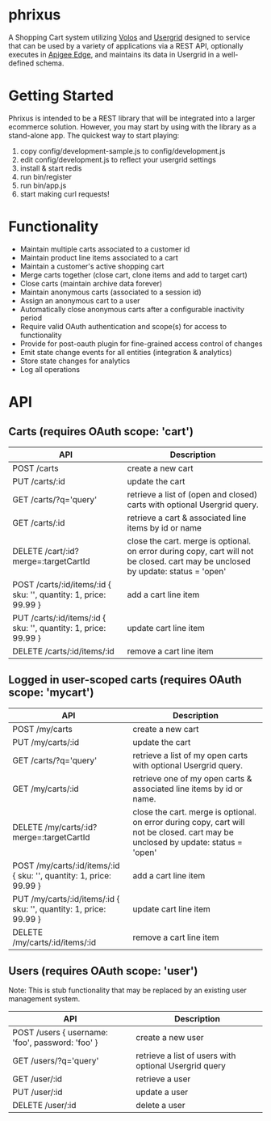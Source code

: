 phrixus
=======

A Shopping Cart system utilizing [Volos](https://github.com/apigee/volos) and [Usergrid](https://github.com/usergrid/usergrid) designed to service that can be used by a variety of applications via a REST API, optionally executes in [Apigee Edge](http://apigee.com), and maintains its data in Usergrid in a well-defined schema.


Getting Started
===============
Phrixus is intended to be a REST library that will be integrated into a larger ecommerce solution. However, you may start by using with the library as a stand-alone app. The quickest way to start playing:

1. copy config/development-sample.js to config/development.js
2. edit config/development.js to reflect your usergrid settings
3. install & start redis
4. run bin/register
5. run bin/app.js
6. start making curl requests!


Functionality
=============
* Maintain multiple carts associated to a customer id
* Maintain product line items associated to a cart
* Maintain a customer's active shopping cart
* Merge carts together (close cart, clone items and add to target cart)
* Close carts (maintain archive data forever)
* Maintain anonymous carts (associated to a session id)
* Assign an anonymous cart to a user
* Automatically close anonymous carts after a configurable inactivity period
* Require valid OAuth authentication and scope(s) for access to functionality
* Provide for post-oauth plugin for fine-grained access control of changes
* Emit state change events for all entities (integration & analytics)
* Store state changes for analytics
* Log all operations


API
===

Carts (requires OAuth scope: 'cart')
-----------------------------------

| API | Description |
| --- | ----------- |
| POST /carts | create a new cart |
| PUT /carts/:id | update the cart |
| GET /carts/?q='query' | retrieve a list of (open and closed) carts with optional Usergrid query. |
| GET /carts/:id | retrieve a cart & associated line items by id or name |
| DELETE /cart/:id?merge=:targetCartId | close the cart. merge is optional. on error during copy, cart will not be closed. cart may be unclosed by update: status = 'open' |
| POST /carts/:id/items/:id { sku: '<sku>', quantity: 1, price: 99.99 } | add a cart line item |
| PUT /carts/:id/items/:id { sku: '<sku>', quantity: 1, price: 99.99 } | update cart line item |
| DELETE /carts/:id/items/:id | remove a cart line item |


Logged in user-scoped carts (requires OAuth scope: 'mycart')
----------------------------------------------------------

| API | Description |
| --- | ----------- |
| POST /my/carts | create a new cart |
| PUT /my/carts/:id | update the cart |
| GET /carts/?q='query' | retrieve a list of my open carts with optional Usergrid query. |
| GET /my/carts/:id | retrieve one of my open carts & associated line items by id or name.|
| DELETE /my/carts/:id?merge=:targetCartId | close the cart. merge is optional. on error during copy, cart will not be closed. cart may be unclosed by update: status = 'open' |
| POST /my/carts/:id/items/:id { sku: '<sku>', quantity: 1, price: 99.99 } | add a cart line item |
| PUT /my/carts/:id/items/:id { sku: '<sku>', quantity: 1, price: 99.99 } | update cart line item |
| DELETE /my/carts/:id/items/:id | remove a cart line item |


Users (requires OAuth scope: 'user')
------------------------------------

Note: This is stub functionality that may be replaced by an existing user management system.

| API | Description |
| --- | ----------- |
| POST /users { username: 'foo', password: 'foo' } | create a new user |
| GET /users/?q='query' | retrieve a list of users with optional Usergrid query |
| GET /user/:id | retrieve a user |
| PUT /user/:id | update a user |
| DELETE /user/:id | delete a user |

